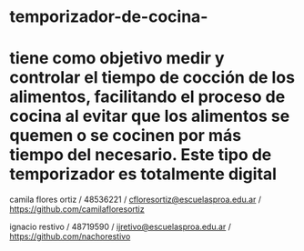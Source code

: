 # temporizador-de-cocina-

tiene como objetivo medir y controlar el tiempo de cocción de los alimentos, facilitando el proceso de cocina al evitar que los alimentos se quemen o se cocinen por más tiempo del necesario. Este tipo de temporizador es totalmente digital
===========================================================================

camila flores ortiz / 48536221 / cfloresortiz@escuelasproa.edu.ar / https://github.com/camilafloresortiz

ignacio restivo / 48719590 / ijretivo@escuelasproa.edu.ar / https://github.com/nachorestivo
